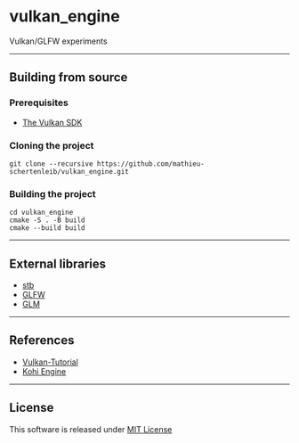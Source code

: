 # vulkan_engine

Vulkan/GLFW experiments

---

## Building from source

### Prerequisites

- [The Vulkan SDK](https://www.lunarg.com/vulkan-sdk)

### Cloning the project

```
git clone --recursive https://github.com/mathieu-schertenleib/vulkan_engine.git
```

### Building the project

```
cd vulkan_engine
cmake -S . -B build
cmake --build build
```

---

## External libraries

- [stb](https://github.com/nothings/stb)
- [GLFW](https://www.glfw.org)
- [GLM](https://github.com/g-truc/glm)

---

## References

- [Vulkan-Tutorial](https://vulkan-tutorial.com)
- [Kohi Engine](https://www.youtube.com/playlist?list=PLv8Ddw9K0JPg1BEO-RS-0MYs423cvLVtj)

---

## License

This software is released under [MIT License](LICENSE)